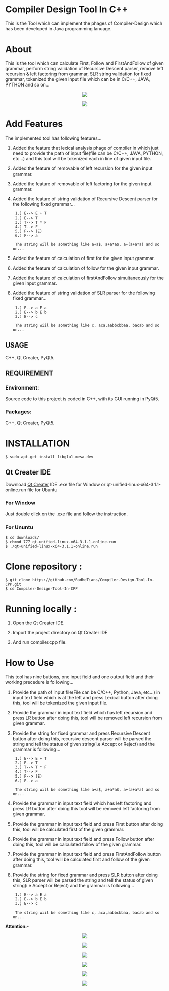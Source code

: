 # Compiler Design Tool In C++
		
This is the Tool which can implement the phages of Compiler-Design which has been developed in Java programming lanuage.


# About

This is the tool which can calculate First, Follow and FirstAndFollow of given grammar, perform string validation of Recursive Descent parser, remove left recursion & left factoring from grammar, SLR string validation for fixed grammar, tokenized the given input file which can be in C/C++, JAVA, PYTHON and so on... 

<p align="center">
  <img src="Screenshot/111001.png">
</p>

<p align="center">
  <img src="Screenshot/111002.png">
</p>

# Add Features

The implemented tool has following features...

1. Added the feature that lexical analysis phage of compiler in which just need to provide the path of input file(file can be C/C++, JAVA, PYTHON, etc...) and this tool will be tokenized each in line of given input file.

2. Added the feature of removable of left recursion for the given input grammar.
 
3. Added the feature of removable of left factoring for the given input grammar.

4. Added the feature of string validation of Recursive Descent parser for the following fixed grammar...
		
		1.) E--> E + T
		2.) E--> T
		3.) T--> T * F
		4.) T--> F
		5.) F--> (E)
		6.) F--> a

		The string will be something like a+a$, a+a*a$, a+(a+a*a) and so on...	
		

5. Added the feature of calculation of first for the given input grammar.

6. Added the feature of calculation of follow for the given input grammar.

7. Added the feature of calculation of firstAndFollow simultaneously for the given input grammar.

8. Added the feature of string validation of SLR parser for the following fixed grammar...

		1.) E--> a E a
		2.) E--> b E b
		3.) E--> c
		
		The string wiil be something like c, aca,aabbcbbaa, bacab and so on...


## USAGE
   
   C++, Qt Creater, PyQt5.
   
## REQUIREMENT
 
### Environment:
  
   Source code to this project is coded in C++, with its GUI running in PyQt5.
 
 
### Packages:

   C++, Qt Creater, PyQt5.

 
# INSTALLATION 

	$ sudo apt-get install libglu1-mesa-dev


## Qt Creater IDE
 
   Download [Qt Creater](https://www.qt.io/download) IDE .exe file for Window or qt-unified-linux-x64-3.1.1-online.run file for Ubuntu
   
### For Window

   Just double click on the .exe file and follow the instruction.

### For Ununtu

	$ cd downloads/
	$ chmod 777 qt-unified-linux-x64-3.1.1-online.run
	$ ./qt-unified-linux-x64-3.1.1-online.run
 		

# Clone repository :

	$ git clone https://github.com/RadheTians/Compiler-Design-Tool-In-CPP.git
	$ cd Compiler-Design-Tool-In-CPP

# Running locally :
 
1. Open the Qt Creater IDE.

2. Import the project directory on Qt Creater IDE

3. And run compiler.cpp file.

# How to Use

This tool has nine buttons, one input field and one output field and their working precedure is following...

1. Provide the path of input file(File can be C/C++, Python, Java, etc...) in input text field which is at the left and press Lexical button after doing this, tool will be tokenized the given input file.

2. Provide the grammar in input text field which has left recursion and press LR button after doing this, tool will be removed left recursion from given grammar.

3. Provide the string for fixed grammar and press Recursive Descent button after doing this, recursive descent parser will be parsed the string and tell the status of given string(i.e Accept or Reject) and the grammar is following...

		1.) E--> E + T
		2.) E--> T
		3.) T--> T * F
		4.) T--> F
		5.) F--> (E)
		6.) F--> a

		The string will be something like a+a$, a+a*a$, a+(a+a*a) and so on...	

4. Provide the grammar in input text field which has left factoring and press LR button after doing this tool will be removed left factoring from given grammar.

5. Provide the grammar in input text field and press First button after doing this, tool will be calculated first of the given grammar.

6. Provide the grammar in input text field and press Follow button after doing this, tool will be calculated follow of the given grammar.

7. Provide the grammar in input text field and press FirstAndFollow button after doing this, tool will be calculated first and follow of the given grammar.

8. Provide the string for fixed grammar and press SLR button after doing this, SLR parser will be parsed the string and tell the status of given string(i.e Accept or Reject) and the grammar is following...

		1.) E--> a E a
		2.) E--> b E b
		3.) E--> c
		
		The string wiil be something like c, aca,aabbcbbaa, bacab and so on...

<b>Attention:-</b> 



<p align="center">
  <img src="Screenshot/111003.png">
</p>

<p align="center">
  <img src="Screenshot/111004.png">
</p>

<p align="center">
  <img src="Screenshot/111005.png">
</p>

<p align="center">
  <img src="Screenshot/111006.png">
</p>

<p align="center">
  <img src="Screenshot/111007.png">
</p>

<p align="center">
  <img src="Screenshot/111008.png">
</p>


